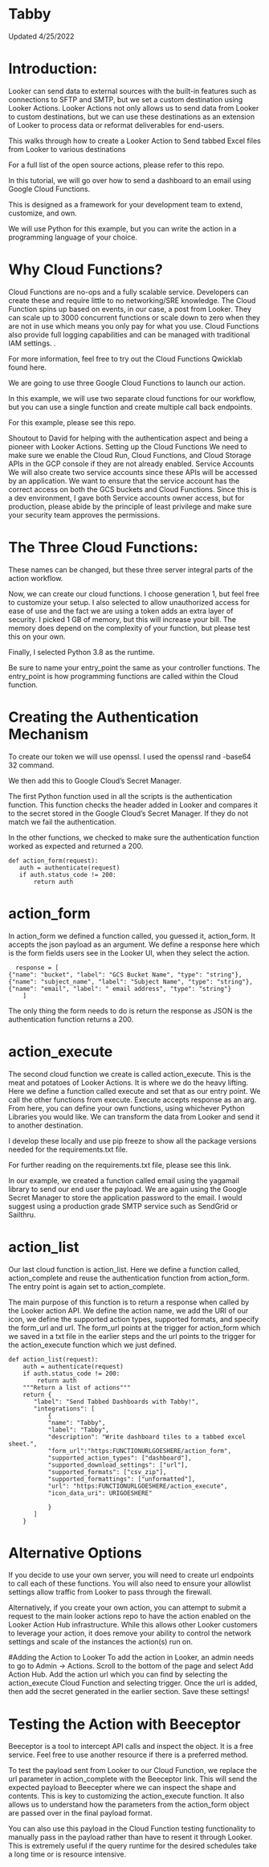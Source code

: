 # Tabby
Updated 4/25/2022

# Introduction:
Looker can send data to external sources with the built-in features such as connections to SFTP and SMTP, but we set a custom destination using Looker Actions. Looker Actions not only allows us to send data from Looker to custom destinations, but we can use these destinations as an extension of Looker to process data or reformat deliverables for end-users. 

This walks through how to create a Looker Action to Send tabbed Excel files from Looker to various destinations

For a full list of the open source actions, please refer to this repo. 

In this tutorial, we will go over how to send a dashboard to an email using Google Cloud Functions. 

This is designed as a framework for your development team to extend, customize, and own.  

We will use Python for this example, but you can write the action in a programming language of your choice. 

# Why Cloud Functions?

Cloud Functions are no-ops and a fully scalable service. Developers can create these and require little to no networking/SRE knowledge. The Cloud Function spins up based on events, in our case, a post from Looker. They can scale up to 3000 concurrent functions or scale down to zero when they are not in use which means you only pay for what you use. Cloud Functions also provide full logging capabilities and can be managed with traditional IAM settings. . 

For more information, feel free to try out the Cloud Functions Qwicklab found here.

We are going to use three Google Cloud Functions to launch our action. 

In this example, we will use two separate cloud functions for our workflow, but you can use a single function and create multiple call back endpoints. 

For this example, please see this repo. 

Shoutout to David for helping with the authentication aspect and being a pioneer with Looker Actions. 
Setting up the Cloud Functions 
We need to make sure we enable the Cloud Run, Cloud Functions, and Cloud Storage APIs in the GCP console if they are not already enabled. 
Service Accounts
We will also create two service accounts since these APIs will be accessed by an application. We want to ensure that the service account has the correct access on both the GCS buckets and Cloud Functions. Since this is a dev environment, I gave both Service accounts owner access, but for production, please abide by the principle of least privilege and make sure your security team approves the permissions. 

# The Three Cloud Functions:
These names can be changed, but these three server integral parts of the action workflow. 

Now, we can create our cloud functions. I choose generation 1, but feel free to customize your setup. I also selected to allow unauthorized access for ease of use and the fact we are using a token adds an extra layer of security. I picked 1 GB of memory, but this will increase your bill. The memory does depend on the complexity of your function, but please test this on your own. 

Finally, I selected Python 3.8 as the runtime. 

Be sure to name your entry_point the same as your controller functions. The entry_point is how programming functions are called within the Cloud function. 


# Creating the Authentication Mechanism

To create our token we will use openssl. I used the openssl rand -base64 32 command. 

We then add this to Google Cloud’s Secret Manager. 

The first Python function used in all the scripts is the authentication function. This function checks the header added in Looker and compares it to the secret stored in the Google Cloud’s Secret Manager. If they do not match we fail the authentication. 

In the other functions, we checked to make sure the authentication function worked as expected and returned a 200. 

```
def action_form(request):
   auth = authenticate(request)
   if auth.status_code != 200:
       return auth
 ```
 

# action_form

In action_form we defined a function called, you guessed it, action_form. It accepts the json payload as an argument. We define a response here which is the form fields users see in the Looker UI, when they select the action. 
 
 ```
   response = [
 {"name": "bucket", "label": "GCS Bucket Name", "type": "string"},
 {"name": "subject_name", "label": "Subject Name", "type": "string"},
 {"name": "email", "label": " email address", "type": "string"}
     ]
```

The only thing the form needs to do is return the response as JSON is the authentication function returns a 200. 

# action_execute 

The second cloud function we create is called action_execute. This is the meat and potatoes of Looker Actions. It is where we do the heavy lifting. Here we define a function called execute and set that as our entry point. We call the other functions from execute. Execute accepts response as an arg. From here, you can define your own functions, using whichever Python Libraries you would like. We can transform the data from Looker and send it to another destination. 

I develop these locally and use pip freeze to show all the package versions needed for the requirements.txt file. 

For further reading on the requirements.txt file, please see this link. 

In our example, we created a function called email using the yagamail library to send our end user the payload. We are again using the Google Secret Manager to store the application password to the email. I would suggest using a production grade SMTP service such as SendGrid or Sailthru. 


# action_list

Our last cloud function is action_list. Here we define a function called, action_complete and reuse the authentication function from action_form. 
The entry point is again set to action_complete.

The main purpose of this function is to return a response when called by the Looker action API. We define the action name, we add the URI of our icon, we define the supported action types, supported formats, and specify the form_url and url. The form_url points at the trigger for action_form which we saved in a txt file in the earlier steps and the url points to the trigger for the action_execute function which we just defined. 

```
def action_list(request):
    auth = authenticate(request)
    if auth.status_code != 200:
        return auth
    """Return a list of actions"""
    return {
       "label": "Send Tabbed Dashboards with Tabby!",
       "integrations": [
           {
           "name": "Tabby",
           "label": "Tabby",
           "description": "Write dashboard tiles to a tabbed excel sheet.",
           "form_url":"https:FUNCTIONURLGOESHERE/action_form",
           "supported_action_types": ["dashboard"],
           "supported_download_settings": ["url"],
           "supported_formats": ["csv_zip"],
           "supported_formattings": ["unformatted"],
           "url": "https:FUNCTIONURLGOESHERE/action_execute",
           "icon_data_uri": URIGOESHERE"

           }
       ]
    }
```
 
# Alternative Options

If you decide to use your own server, you will need to create url endpoints to call each of these functions. You will also need to ensure your allowlist settings allow traffic from Looker to pass through the firewall. 
 
Alternatively, if you create your own action, you can attempt to submit a request to the main looker actions repo to have the action enabled on the Looker Action Hub infrastructure. While this allows other Looker customers to leverage your action, it does remove your ability to control the network settings and scale of the instances the action(s) run on. 

#Adding the Action to Looker
To add the action in Looker, an admin needs to go to Admin → Actions. Scroll to the bottom of the page and select Add Action Hub. Add the action url which you can find by selecting the action_execute Cloud Function and selecting trigger. Once the url is added, then add the secret generated in the earlier section. Save these settings!

# Testing the Action with Beeceptor 

Beeceptor is a tool to intercept API calls and inspect the object. It is a free service. Feel free to use another resource if there is a preferred method. 

To test the payload sent from Looker to our Cloud Function, we replace the url parameter in action_complete with the Beeceptor link. This will send the expected payload to Beecepter where we can inspect the shape and contents. This is key to customizing the action_execute function. It also allows us to understand how the parameters from the action_form object are passed over in the final payload format. 
 
You can also use this payload in the Cloud Function testing functionality to manually pass in the payload rather than have to resent it through Looker. This is extremely useful if the query runtime for the desired schedules take a long time or is resource intensive. 

